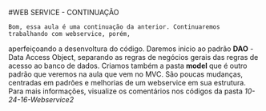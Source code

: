 #WEB SERVICE - CONTINUAÇÃO

    Bom, essa aula é uma continuação da anterior. Continuaremos trabalhando com webservice, porém,
aperfeiçoando a desenvoltura do código. Daremos inicio ao padrão **DAO** - Data Access Object, separando
as regras de negócios gerais das regras de acesso ao banco de dados. Criamos também a pasta **model** que
é outro padrão que veremos na aula que vem no MVC.
    São poucas mudanças, centradas em padrões e melhorias de um webservice em sua estrutura. Para mais
informações, visualize os comentários nos códigos da pasta *10-24-16-Webservice2*
    
